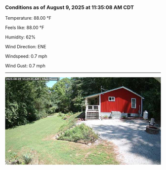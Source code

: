 ### Conditions as of August 9, 2025 at 11:35:08 AM CDT 

Temperature: 88.00 &deg;F

Feels like: 88.00 &deg;F

Humidity: 62%

Wind Direction: ENE

Windspeed: 0.7 mph

Wind Gust: 0.7 mph

---

<img src="./images/latest.jpeg"/>

